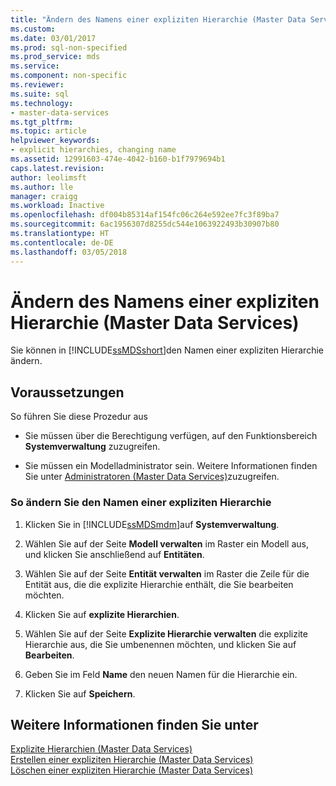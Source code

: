 ```yaml
---
title: "Ändern des Namens einer expliziten Hierarchie (Master Data Services) | Microsoft-Dokumentation"
ms.custom: 
ms.date: 03/01/2017
ms.prod: sql-non-specified
ms.prod_service: mds
ms.service: 
ms.component: non-specific
ms.reviewer: 
ms.suite: sql
ms.technology:
- master-data-services
ms.tgt_pltfrm: 
ms.topic: article
helpviewer_keywords:
- explicit hierarchies, changing name
ms.assetid: 12991603-474e-4042-b160-b1f7979694b1
caps.latest.revision: 
author: leolimsft
ms.author: lle
manager: craigg
ms.workload: Inactive
ms.openlocfilehash: df004b85314af154fc06c264e592ee7fc3f89ba7
ms.sourcegitcommit: 6ac1956307d8255dc544e1063922493b30907b80
ms.translationtype: HT
ms.contentlocale: de-DE
ms.lasthandoff: 03/05/2018
---
```

# <a name="change-an-explicit-hierarchy-name-master-data-services"></a>Ändern des Namens einer expliziten Hierarchie (Master Data Services)
  Sie können in [!INCLUDE[ssMDSshort](../includes/ssmdsshort-md.md)]den Namen einer expliziten Hierarchie ändern.  
  
## <a name="prerequisites"></a>Voraussetzungen  
 So führen Sie diese Prozedur aus  
  
-   Sie müssen über die Berechtigung verfügen, auf den Funktionsbereich **Systemverwaltung** zuzugreifen.  
  
-   Sie müssen ein Modelladministrator sein. Weitere Informationen finden Sie unter [Administratoren &#40;Master Data Services&#41;](../master-data-services/administrators-master-data-services.md)zuzugreifen.  
  
### <a name="to-change-the-name-of-an-explicit-hierarchy"></a>So ändern Sie den Namen einer expliziten Hierarchie  
  
1.  Klicken Sie in [!INCLUDE[ssMDSmdm](../includes/ssmdsmdm-md.md)]auf **Systemverwaltung**.  
  
2.  Wählen Sie auf der Seite **Modell verwalten** im Raster ein Modell aus, und klicken Sie anschließend auf **Entitäten**.  
  
3.  Wählen Sie auf der Seite **Entität verwalten** im Raster die Zeile für die Entität aus, die die explizite Hierarchie enthält, die Sie bearbeiten möchten.  
  
4.  Klicken Sie auf **explizite Hierarchien**.  
  
5.  Wählen Sie auf der Seite **Explizite Hierarchie verwalten** die explizite Hierarchie aus, die Sie umbenennen möchten, und klicken Sie auf **Bearbeiten**.  
  
6.  Geben Sie im Feld **Name** den neuen Namen für die Hierarchie ein.  
  
7.  Klicken Sie auf **Speichern**.  
  
## <a name="see-also"></a>Weitere Informationen finden Sie unter  
 [Explizite Hierarchien &#40;Master Data Services&#41;](../master-data-services/explicit-hierarchies-master-data-services.md)   
 [Erstellen einer expliziten Hierarchie &#40;Master Data Services&#41;](../master-data-services/create-an-explicit-hierarchy-master-data-services.md)   
 [Löschen einer expliziten Hierarchie &#40;Master Data Services&#41;](../master-data-services/delete-an-explicit-hierarchy-master-data-services.md)  
  
  
